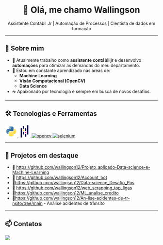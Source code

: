 <h1 align="center">👋 Olá, me chamo Wallingson</h1>

<p align="center">
Assistente Contábil Jr | Automação de Processos | Cientista de dados em formação
</p>

---

## 🚀 Sobre mim

- 🔭 Atualmente trabalho como **assistente contábil jr** e desenvolvo **automações** para otimizar as demandas do meu departamento.  
- 🌱 Estou em constante aprendizado nas áreas de:
  - **Machine Learning**
  - **Visão Computacional (OpenCV)**
  - **Data Science**
- ☕ Apaixonado por tecnologia e sempre em busca de novos desafios.

---

## 🛠️ Tecnologias e Ferramentas

<p align="left">
<a href="https://www.python.org" target="_blank" rel="noreferrer"> 
  <img src="https://raw.githubusercontent.com/devicons/devicon/master/icons/python/python-original.svg" alt="python" width="40" height="40"/> 
</a>
<a href="https://pandas.pydata.org/" target="_blank" rel="noreferrer"> 
  <img src="https://raw.githubusercontent.com/devicons/devicon/2ae2a900d2f041da66e950e4d48052658d850630/icons/pandas/pandas-original.svg" alt="pandas" width="40" height="40"/> 
</a>
<a href="https://opencv.org/" target="_blank" rel="noreferrer"> 
  <img src="https://www.vectorlogo.zone/logos/opencv/opencv-icon.svg" alt="opencv" width="40" height="40"/> 
</a>
<a href="https://www.selenium.dev" target="_blank" rel="noreferrer"> 
  <img src="https://raw.githubusercontent.com/detain/svg-logos/master/svg/selenium-logo.svg" alt="selenium" width="40" height="40"/> 
</a>
</p>

---

## 📂 Projetos em destaque

- 🔹 https://github.com/wallingson12/Projeto_aplicado-Data-science-e-Machine-Learning
- 🔹 https://github.com/wallingson12/Account_bot
- 🔹https://github.com/wallingson12/Data-science_Desafio_Pos
- 🔹 https://github.com/wallingson12/web_scrapping_top_ligas
- 🔹https://github.com/wallingson12/ML_analise_credito
- 🔹https://github.com/wallingson12/An-lise-acidentes-de-tr-nsito/tree/main - Análise acidentes de trânsito

---

## 📫 Contatos

<div>
  <a href="https://www.linkedin.com/in/wallingson-pereira-47a35a1a9/" target="_blank">
    <img loading="lazy" src="https://img.shields.io/badge/-LinkedIn-%230077B5?style=for-the-badge&logo=linkedin&logoColor=white">
  </a>
</div>
